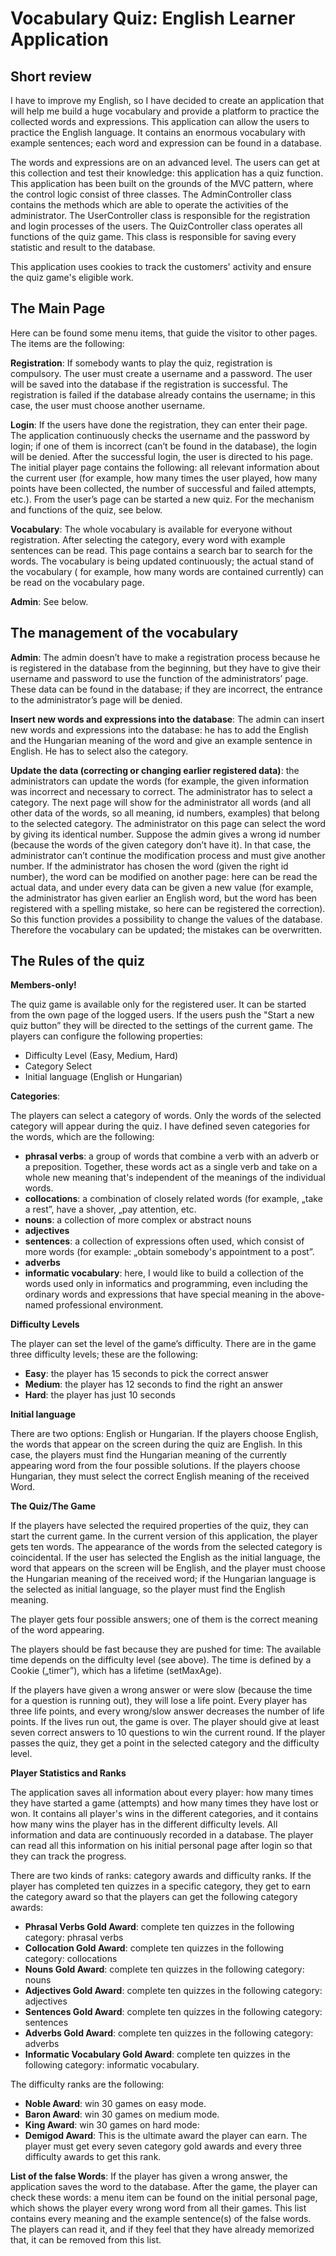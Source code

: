 # Vocabulary Quiz: English Learner Application

## Short review
 
I have to improve my English, so I have decided to create an application that will help me build a huge vocabulary and provide a platform to practice the collected words and expressions.
This application can allow the users to practice the English language. It contains an enormous vocabulary with example sentences; each word and expression can be found in a database.

The words and expressions are on an advanced level. The users can get at this collection and test their knowledge: this application has a quiz function.
This application has been built on the grounds of the MVC pattern, where the control logic consist of three classes. The AdminController class contains the methods which are able to operate the activities of the administrator. The UserController class is responsible for the registration and login processes of the users. The QuizController class operates all functions of the quiz game. This class is responsible for saving every statistic and result to the database. 

This application uses cookies to track the customers' activity and ensure the quiz game's eligible work.

 
## The Main Page
 
Here can be found some menu items, that guide the visitor to other pages.
The items are the following:

**Registration**: If somebody wants to play the quiz, registration is compulsory. The user must create a username and a password. The user will be saved into the database if the registration is successful. The registration is failed if the database already contains the username; in this case, the user must choose another username.

**Login**: If the users have done the registration, they can enter their page. The application continuously checks the username and the password by login; if one of them is incorrect (can’t be found in the database), the login will be denied. After the successful login, the user is directed to his page. The initial player page contains the following: all relevant information about the current user (for example, how many times the user played, how many points have been collected, the number of successful and failed attempts, etc.). From the user’s page can be started a new quiz. For the mechanism and functions of the quiz, see below.

**Vocabulary**: The whole vocabulary is available for everyone without registration. After selecting the category, every word with example sentences can be read. This page contains a search bar to search for the words. The vocabulary is being updated continuously; the actual stand of the vocabulary ( for example, how many words are contained currently) can be read on the vocabulary page.

**Admin**: See below.

 
## The management of the vocabulary
 
**Admin**: The admin doesn’t have to make a registration process because he is registered in the database from the beginning, but they have to give their username and password to use the function of the administrators’ page. These data can be found in the database; if they are incorrect, the entrance to the administrator’s page will be denied. 

**Insert new words and expressions into the database**: The admin can insert new words and expressions into the database: he has to add the English and the Hungarian meaning of the word and give an example sentence in English. He has to select also the category.

**Update the data (correcting or changing earlier registered data)**: the administrators can update the words (for example, the given information was incorrect and necessary to correct. The administrator has to select a category. The next page will show for the administrator all words (and all other data of the words, so all meaning, id numbers, examples) that belong to the selected category. The administrator on this page can select the word by giving its identical number. Suppose the admin gives a wrong id number (because the words of the given category don’t have it). In that case, the administrator can’t continue the modification process and must give another number.
If the administrator has chosen the word (given the right id number), the word can be modified on another page: here can be read the actual data, and under every data can be given a new value (for example, the administrator has given earlier an English word, but the word has been registered with a spelling mistake, so here can be registered the correction).
So this function provides a possibility to change the values of the database. Therefore the vocabulary can be updated; the mistakes can be overwritten.

 
## The Rules of the quiz
 
 **Members-only!**
 
The quiz game is available only for the registered user. It can be started from the own page of the logged users. If the users push the "Start a new quiz button” they will be directed to the settings of the current game.
The players can configure the following properties:
* Difficulty Level (Easy, Medium, Hard)
* Category Select
* Initial language (English or Hungarian)

**Categories**:

The players can select a category of words. Only the words of the selected category will appear during the quiz. I have defined seven categories for the words, which are the following:
* **phrasal verbs**: a group of words that combine a verb with an adverb or a preposition. Together, these words act as a single verb and take on a whole new meaning that's independent of the meanings of the individual words.
* **collocations**: a combination of closely related words (for example, „take a rest”, have a shover, „pay attention, etc.
* **nouns**: a collection of more complex or abstract nouns
* **adjectives**
* **sentences**: a collection of expressions often used, which consist of more words (for example: „obtain somebody's appointment to a post”. 
* **adverbs**
* **informatic vocabulary**: here, I would like to build a collection of the words used only in informatics and programming, even including the ordinary words and expressions that have special meaning in the above-named professional environment. 

**Difficulty Levels**

The player can set the level of the game’s difficulty. There are in the game three difficulty levels; these are the following:

* **Easy**: the player has 15 seconds to pick the correct answer 
* **Medium**: the player has 12 seconds to find the right an answer
* **Hard**: the player has just 10 seconds

**Initial language**

There are two options: English or Hungarian. If the players choose English, the words that appear on the screen during the quiz are English. In this case, the players must find the Hungarian meaning of the currently appearing word from the four possible solutions. If the players choose Hungarian, they must select the correct English meaning of the received Word.

**The Quiz/The Game**

If the players have selected the required properties of the quiz, they can start the current game. In the current version of this application, the player gets ten words. The appearance of the words from the selected category is coincidental. If the user has selected the English as the initial language, the word that appears on the screen will be English, and the player must choose the Hungarian meaning of the received word; if the Hungarian language is the selected as initial language, so the player must find the English meaning. 

The player gets four possible answers; one of them is the correct meaning of the word appearing. 

The players should be fast because they are pushed for time: The available time depends on the difficulty level (see above). The time is defined by a Cookie („timer”), which has a lifetime (setMaxAge).

If the players have given a wrong answer or were slow (because the time for a question is running out), they will lose a life point. Every player has three life points, and every wrong/slow answer decreases the number of life points. If the lives run out, the game is over. The player should give at least seven correct answers to 10 questions to win the current round. If the player passes the quiz, they get a point in the selected category and the difficulty level. 

**Player Statistics and Ranks**

The application saves all information about every player: how many times they have started a game (attempts) and how many times they have lost or won. It contains all player's wins in the different categories, and it contains how many wins the player has in the different difficulty levels. All information and data are continuously recorded in a database. 
The player can read all this information on his initial personal page after login so that they can track the progress. 

There are two kinds of ranks: category awards and difficulty ranks. If the player has completed ten quizzes in a specific category, they get to earn the category award so that the players can get the following category awards:
* **Phrasal Verbs Gold Award**: complete ten quizzes in the following category: phrasal verbs
* **Collocation Gold Award**: complete ten quizzes in the following category: collocations
* **Nouns Gold Award**: complete ten quizzes in the following category: nouns
* **Adjectives Gold Award**: complete ten quizzes in the following category: adjectives
* **Sentences Gold Award**: complete ten quizzes in the following category: sentences
* **Adverbs Gold Award**: complete ten quizzes in the following category: adverbs
* **Informatic Vocabulary Gold Award**: complete ten quizzes in the following category: informatic vocabulary.

The difficulty ranks are the following:
* **Noble Award**: win 30 games on easy mode.
* **Baron Award**: win 30 games on medium mode.
* **King Award**: win 30 games on hard mode:
* **Demigod Award**: This is the ultimate award the player can earn. The player must get every seven category gold awards and every three difficulty awards to get this rank.

**List of the false Words**:
If the player has given a wrong answer, the application saves the word to the database. After the game, the player can check these words: a menu item can be found on the initial personal page, which shows the player every wrong word from all their games. This list contains every meaning and the example sentence(s) of the false words. The players can read it, and if they feel that they have already memorized that, it can be removed from this list.








